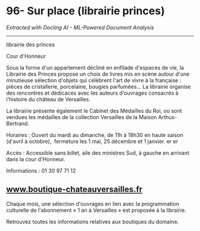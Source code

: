 # 96- Sur place (librairie princes)

*Extracted with Docling AI - ML-Powered Document Analysis*

---

librairie des princes

Cour d'Honneur

Sous la forme d'un appartement décliné en enfilade d'espaces de vie, la Librairie des Princes propose un choix de livres mis en scène autour d'une minutieuse sélection d'objets qui célèbrent l'art de vivre à la française : pièces de cristallerie, porcelaine, bougies parfumées… La librairie organise des rencontres et dédicaces avec les auteurs d'ouvrages consacrés à l'histoire du château de Versailles.

La librairie présente également le Cabinet des Médailles du Roi, où sont vendues les médailles de la collection Versailles de la Maison Arthus-Bertrand.

Horaires : Ouvert du mardi au dimanche, de 11h à 18h30 en haute saison (d'avril à octobre),  fermeture les 1 mai, 25 décembre et 1 janvier. er er

Accès : Accessible sans billet, aile des ministres Sud, à gauche en arrivant dans la cour d'Honneur.

Informations : 01 30 97 71 12

## www.boutique-chateauversailles.fr

Chaque mois, une sélection d'ouvrages en lien avec la programmation culturelle de l'abonnement « 1 an à Versailles » est proposée à la librairie.

Retrouvez toutes les informations relatives aux boutiques du domaine.